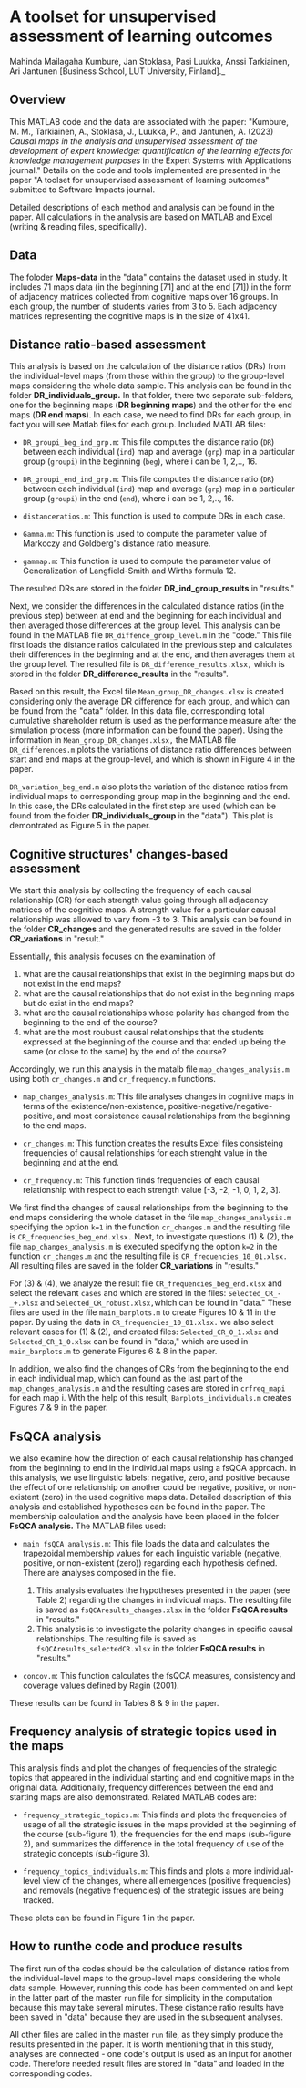 # A toolset for unsupervised assessment of learning outcomes

Mahinda Mailagaha Kumbure, Jan Stoklasa, Pasi Luukka, Anssi Tarkiainen, Ari Jantunen [Business School, LUT University, Finland]._

## Overview
This MATLAB code and the data are associated with the paper: "Kumbure, M. M., Tarkiainen, A., Stoklasa, J., Luukka, P., and Jantunen, A. (2023) _Causal maps in the analysis and unsupervised assessment of the development of expert knowledge: quantification of the learning effects for knowledge management purposes_ in the Expert Systems with Applications journal." Details on the code and tools implemented are presented in the paper "A toolset for unsupervised assessment of learning outcomes" submitted to Software Impacts journal.

Detailed descriptions of each method and analysis can be found in the paper. All calculations in the analysis are based on MATLAB and Excel (writing & reading files, specifically).

## Data
The foloder **Maps-data** in the "data" contains the dataset used in study. It includes 71 maps data (in the beginning [71] and at the end [71]) in the form of adjacency matrices collected from cognitive maps over 16 groups. In each group, the number of students varies from 3 to 5. Each adjacency matrices representing the cognitive maps is in the size of 41x41.

## Distance ratio-based assessment
This analysis is based on the  calculation of the distance ratios (DRs) from the individual-level maps (from those within the group) to the group-level maps considering the whole data sample. This analysis can be found in the folder **DR_individuals_group.** In that folder, there two separate sub-folders, one for the beginning maps (**DR beginning maps**) and the other for the end maps (**DR end maps**). In each case, we need to find DRs for each group, in fact you will see Matlab files for each group. Included MATLAB files:

- `DR_groupi_beg_ind_grp.m`: This file computes the distance ratio (`DR`) between each individual (`ind`) map and average (`grp`) map in a particular group (`groupi`) in the beginning (`beg`), where i can be 1, 2,.., 16. 

- `DR_groupi_end_ind_grp.m`: This file computes the distance ratio (`DR`) between each individual (`ind`) map and average (`grp`) map in a particular group (`groupi`) in the end (`end`), where i can be 1, 2,.., 16. 

- `distanceratios.m`: This function is used to compute DRs in each case. 

- `Gamma.m`: This function is used to compute the parameter value of Markoczy and Goldberg's distance ratio measure. 

- `gammap.m`: This function is used to compute the parameter value of Generalization of Langfield-Smith and Wirths formula 12. 

The resulted DRs are stored in the folder **DR_ind_group_results** in "results." 

Next, we consider the differences in the calculated distance ratios (in the previous step) between at end and the beginning for each individual and then averaged those differences at the group level. This analysis can be found in the MATLAB file `DR_diffence_group_level.m` in the "code." 
This file first loads the distance ratios calculated in the previous step and calculates their differences in the beginning and at the end, and then averages them at the group level. The resulted file is `DR_difference_results.xlsx,` which is stored in the folder **DR_difference_results** in the "results".

Based on this result, the Excel file `Mean_group_DR_changes.xlsx` is created considering only the average DR difference for each group, and which can be found from the "data" folder. In this data file, corresponding total cumulative shareholder return is used as the performance measure after the simulation process (more information can be found the paper). Using the information in `Mean_group_DR_changes.xlsx,` the MATLAB file `DR_differences.m` plots the variations of distance ratio differences between start and end maps at the group-level, and which is shown in Figure 4 in the paper. 

`DR_variation_beg_end.m` also plots the variation of the distance ratios from individual maps to corresponding group map in the beginning and the end. In this case, the DRs calculated in the first step are used (which can be found from the folder **DR_individuals_group** in the "data"). This plot is demontrated as Figure 5 in the paper. 

## Cognitive structures' changes-based assessment
We start this analysis by collecting the frequency of each causal relationship (CR) for each strength value going through all adjacency matrices of the cognitive maps. A strength value for a particular causal relationship was allowed to vary from -3 to 3. This analysis can be found in the folder **CR_changes** and the generated results are saved in the folder **CR_variations** in "result." 

Essentially, this analysis focuses on the examination of 
1. what are the causal relationships that exist in the beginning maps but do not exist in the end maps? 
2. what are the causal relationships that do not exist in the beginning maps but do exist in the end maps?  
3. what are the causal relationships whose polarity has changed from the beginning to the end of the course?  
4. what are the most roubust causal relationships that the students expressed at the beginning of the course and that ended up being the same (or close to the same) by the end of the course?

Accordingly, we run this analysis in the matalb file `map_changes_analysis.m` using both `cr_changes.m` and `cr_frequency.m` functions.

- `map_changes_analysis.m`: This file analyses changes in cognitive maps in terms of the existence/non-existence, positive-negative/negative-positive, and most consistence causal relationships from the beginning to the end maps.

- `cr_changes.m`: This function creates the results Excel files consisteing frequencies of causal relationships for each strenght value in the beginning and at the end. 

- `cr_frequency.m`: This function finds frequencies of each causal relationship with respect to each strength value [-3, -2, -1, 0, 1, 2, 3].

We first find the changes of causal relationships from the beginning to the end maps considering the whole dataset in the file `map_changes_analysis.m` specifying the option `k=1` in the function `cr_changes.m` and the resulting file is `CR_frequencies_beg_end.xlsx.` Next, to investigate questions (1) & (2), the file `map_changes_analysis.m` is executed specifying the option `k=2` in the function `cr_changes.m` and the resulting file is `CR_frequencies_10_01.xlsx.` All resulting files are saved in the folder **CR_variations** in "results." 

For (3) & (4), we analyze the result file `CR_frequencies_beg_end.xlsx` and select the relevant `cases` and which are stored in the files: `Selected_CR_-_+.xlsx` and `Selected_CR_robust.xlsx,`which can be found in "data." These files are used in the file `main_barplots.m` to create Figures 10 & 11 in the paper. By using the data in `CR_frequencies_10_01.xlsx.` we also select relevant cases for (1) & (2), and created files: `Selected_CR_0_1.xlsx` and `Selected_CR_1_0.xlsx` can be found in "data," which are used in `main_barplots.m` to generate Figures 6 & 8 in the paper. 

In addition, we also find the changes of CRs from the beginning to the end in each individual map, which can found as the last part of the `map_changes_analysis.m` and the resulting cases are stored in `crfreq_mapi` for each map i. With the help of this result, `Barplots_individuals.m` creates Figures 7 & 9 in the paper. 

## FsQCA analysis
we also examine how the direction of each causal relationship has changed from the  beginning to end in the individual maps using a fsQCA approach. In this analysis, we use linguistic labels: negative, zero, and positive because the effect of one relationship on 	another could be negative, positive, or non-existent (zero) in the used cognitive maps data. Detailed description of this analysis and established hypotheses can be found in the paper. The membership calculation and the analysis have been placed in the folder **FsQCA analysis.** The MATLAB files used:

- `main_fsQCA_analysis.m`: This file loads the data and calculates the trapezoidal membership values for each linguistic variable (negative, positive, or non-existent (zero)) regarding each hypothesis defined. There are analyses composed in the file. 
    1. This analysis evaluates the hypotheses presented in the paper (see Table 2) regarding the changes in individual maps. The resulting file is saved as `fsQCAresults_changes.xlsx` in the folder **FsQCA results** in "results."
    2. This analysis is to investigate the polarity changes in specific causal relationships. The resulting file is saved as `fsQCAresults_selectedCR.xlsx` in the folder **FsQCA results** in "results."

- `concov.m`: This function calculates the fsQCA measures, consistency and coverage values defined by Ragin (2001). 

These results can be found in Tables 8 & 9 in the paper. 

## Frequency analysis of strategic topics used in the maps
This analysis finds and plot the changes of frequencies of the strategic topics that appeared in the individual starting and end cognitive maps in the original data. Additionally, frequency differences between the end and starting maps are also demonstrated. Related MATLAB codes are:

- `frequency_strategic_topics.m`: This finds and plots the frequencies of usage of all the strategic issues in the maps provided at the beginning of the course (sub-figure 1), the frequencies for the end maps (sub-figure 2), and summarizes the difference
in the total frequency of use of the strategic concepts (sub-figure 3). 

- `frequency_topics_individuals.m`: This finds and plots a more individual-level view of the changes, where all emergences (positive frequencies) and removals (negative frequencies) of the strategic issues are being tracked. 

These plots can be found in Figure 1 in the paper. 

## How to runthe code and produce results
The first run of the codes should be the calculation of distance ratios from the individual-level maps to the group-level maps considering the whole data sample. However, running this code has been commented on and kept in the latter part of the master `run` file for simplicity in the computation because this may take several minutes. These distance ratio results have been saved in "data" because they are used in the subsequent analyses. 

All other files are called in the master `run` file, as they simply produce the results presented in the paper. It is worth mentioning that in this study, analyses are connected - one code's output is used as an input for another code. Therefore needed result files are stored in "data" and loaded in the corresponding codes. 
